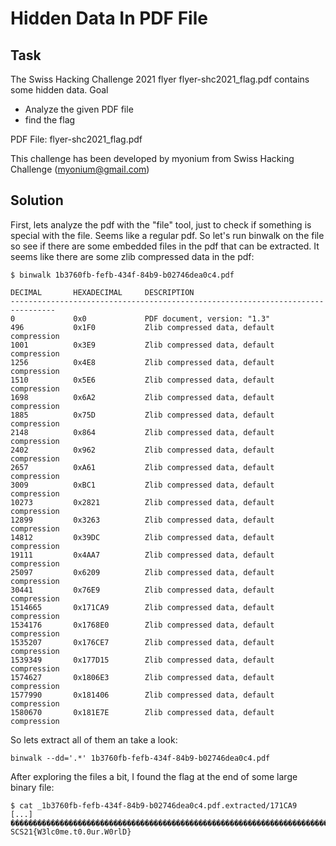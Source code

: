 # Hidden Data In PDF File

## Task
The Swiss Hacking Challenge 2021 flyer flyer-shc2021_flag.pdf contains some hidden data.
Goal

- Analyze the given PDF file
- find the flag

PDF File: flyer-shc2021_flag.pdf

This challenge has been developed by myonium from Swiss Hacking Challenge (myonium@gmail.com)

## Solution

First, lets analyze the pdf with the "file" tool, just to check if something is special with the
file. Seems like a regular pdf. So let's run binwalk on the file so see if there are some embedded
files in the pdf that can be extracted. It seems like there are some zlib compressed data in the
pdf:

```
$ binwalk 1b3760fb-fefb-434f-84b9-b02746dea0c4.pdf

DECIMAL       HEXADECIMAL     DESCRIPTION
--------------------------------------------------------------------------------
0             0x0             PDF document, version: "1.3"
496           0x1F0           Zlib compressed data, default compression
1001          0x3E9           Zlib compressed data, default compression
1256          0x4E8           Zlib compressed data, default compression
1510          0x5E6           Zlib compressed data, default compression
1698          0x6A2           Zlib compressed data, default compression
1885          0x75D           Zlib compressed data, default compression
2148          0x864           Zlib compressed data, default compression
2402          0x962           Zlib compressed data, default compression
2657          0xA61           Zlib compressed data, default compression
3009          0xBC1           Zlib compressed data, default compression
10273         0x2821          Zlib compressed data, default compression
12899         0x3263          Zlib compressed data, default compression
14812         0x39DC          Zlib compressed data, default compression
19111         0x4AA7          Zlib compressed data, default compression
25097         0x6209          Zlib compressed data, default compression
30441         0x76E9          Zlib compressed data, default compression
1514665       0x171CA9        Zlib compressed data, default compression
1534176       0x1768E0        Zlib compressed data, default compression
1535207       0x176CE7        Zlib compressed data, default compression
1539349       0x177D15        Zlib compressed data, default compression
1574627       0x1806E3        Zlib compressed data, default compression
1577990       0x181406        Zlib compressed data, default compression
1580670       0x181E7E        Zlib compressed data, default compression

```

So lets extract all of them an take a look:

```
binwalk --dd='.*' 1b3760fb-fefb-434f-84b9-b02746dea0c4.pdf
```

After exploring the files a bit, I found the flag at the end of some large binary
file:

```
$ cat _1b3760fb-fefb-434f-84b9-b02746dea0c4.pdf.extracted/171CA9
[...]
������������������������������������������������������������������������������������������������������������������������������������������������������������������������������������������
SCS21{W3lc0me.t0.0ur.W0rlD}
```
